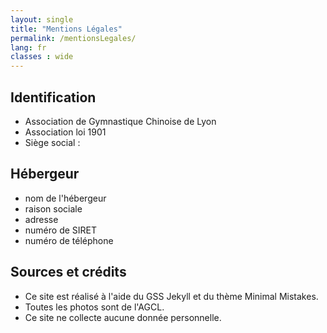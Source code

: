 ```yaml
---
layout: single
title: "Mentions Légales"
permalink: /mentionsLegales/
lang: fr
classes : wide
---
```


## Identification 
- Association de Gymnastique Chinoise de Lyon
- Association loi 1901
- Siège social : 

## Hébergeur
- nom de l'hébergeur
- raison sociale
- adresse
- numéro de SIRET
- numéro de téléphone


## Sources et crédits
- Ce site est réalisé à l'aide du GSS Jekyll et du thème Minimal Mistakes.
- Toutes les photos sont de l'AGCL.
- Ce site ne collecte aucune donnée personnelle.



